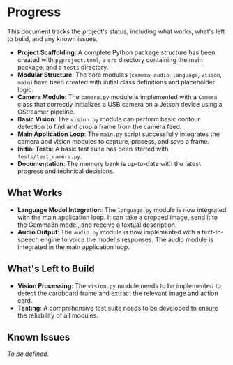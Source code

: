 # Progress

This document tracks the project's status, including what works, what's left to build, and any known issues.

- **Project Scaffolding**: A complete Python package structure has been created with `pyproject.toml`, a `src` directory containing the main package, and a `tests` directory.
- **Modular Structure**: The core modules (`camera`, `audio`, `language`, `vision`, `main`) have been created with initial class definitions and placeholder logic.
- **Camera Module**: The `camera.py` module is implemented with a `Camera` class that correctly initializes a USB camera on a Jetson device using a GStreamer pipeline.
- **Basic Vision**: The `vision.py` module can perform basic contour detection to find and crop a frame from the camera feed.
- **Main Application Loop**: The `main.py` script successfully integrates the camera and vision modules to capture, process, and save a frame.
- **Initial Tests**: A basic test suite has been started with `tests/test_camera.py`.
- **Documentation**: The memory bank is up-to-date with the latest progress and technical decisions.

## What Works

- **Language Model Integration**: The `language.py` module is now integrated with the main application loop. It can take a cropped image, send it to the Gemma3n model, and receive a textual description.
- **Audio Output**: The `audio.py` module is now implemented with a text-to-speech engine to voice the model's responses. The audio module is integrated in the main application loop.

## What's Left to Build

- **Vision Processing**: The `vision.py` module needs to be implemented to detect the cardboard frame and extract the relevant image and action card.
- **Testing**: A comprehensive test suite needs to be developed to ensure the reliability of all modules.

## Known Issues

*To be defined.*

